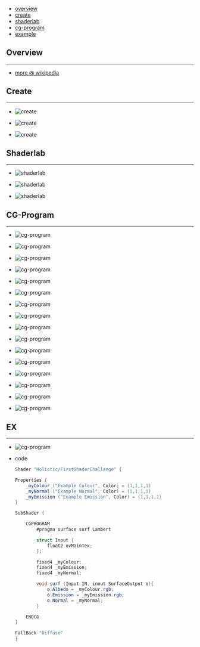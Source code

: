 * [overview](#overview)
* [create](#create)
* [shaderlab](#shaderlab)
* [cg-program](#cg-program)
* [example](#example)

## Overview <a name="overview"></a>

---

* [more @ wikipedia](https://en.wikipedia.org/wiki/Shader)

## Create <a name="create"></a>

---

* ![create](_asset/img/01.png)

* ![create](_asset/img/02.png)

* ![create](_asset/img/05.png)

## Shaderlab <a name="shaderlab"></a>

---

* ![shaderlab](_asset/img/03.png)

* ![shaderlab](_asset/img/04.png)

* ![shaderlab](_asset/img/06.png)

## CG-Program <a name="cg-program"></a>

---

* ![cg-program](_asset/img/07.png)

* ![cg-program](_asset/img/08.png)

* ![cg-program](_asset/img/09.png)

* ![cg-program](_asset/img/10.png)

* ![cg-program](_asset/img/11.png)

* ![cg-program](_asset/img/12.png)

* ![cg-program](_asset/img/13.png)

* ![cg-program](_asset/img/14.png)

* ![cg-program](_asset/img/15.png)

* ![cg-program](_asset/img/16.png)

* ![cg-program](_asset/img/17.png)

* ![cg-program](_asset/img/18.png)

* ![cg-program](_asset/img/20.png)

* ![cg-program](_asset/img/21.png)

* ![cg-program](_asset/img/22.png)

* ![cg-program](_asset/img/23.png)

## EX <a name="example"></a>

---

* ![cg-program](_asset/img/24.png)

* code

    ```c#
    Shader "Holistic/FirstShaderChallenge" {

    Properties {
        _myColour ("Example Colour", Color) = (1,1,1,1)
        _myNormal ("Example Normal", Color) = (1,1,1,1)
        _myEmission ("Example Emission", Color) = (1,1,1,1)
    }

    SubShader {

        CGPROGRAM
            #pragma surface surf Lambert

            struct Input {
                float2 uvMainTex;
            };

            fixed4 _myColour;
            fixed4 _myEmission;
            fixed4 _myNormal;

            void surf (Input IN, inout SurfaceOutput o){
                o.Albedo = _myColour.rgb;
                o.Emission = _myEmission.rgb;
                o.Normal = _myNormal;
            }

        ENDCG
    }

    FallBack "Diffuse"
    }
    ```